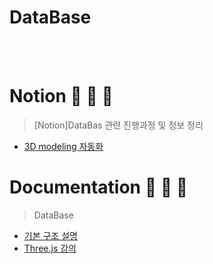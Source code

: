 # DataBase

<br><br>

# **Notion**  🍏 🍎 🍋

> [Notion]DataBas 관련 진행과정 및 정보 정리  

- [3D modeling 자동화]([https://www.notion.so/3D-modeling-3b27355783374c55a41b34590826077c](https://www.notion.so/Database-9d9f001628484cd48b5843f147a6673b))

# **Documentation**  🍏 🍎 🍋

> DataBase 

- [기본 구조 설명](https://threejs.org/manual/#en/fundamentals)
- [Three.js 강의](https://www.youtube.com/watch?v=_PqQLvFa_Vw&list=PLkbzizJk4Ae9hHI_YUD3fRv8xLfS3jGEW&index=1)
